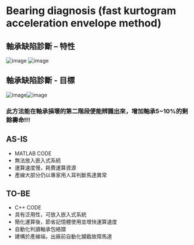 # Bearing diagnosis (fast kurtogram acceleration envelope method)

## 軸承缺陷診斷 – 特性 
![image](https://user-images.githubusercontent.com/29520388/164459315-79d6962f-765d-4205-a012-5165766b2d3b.png)
![image](https://user-images.githubusercontent.com/29520388/164459432-d7bdfb30-b49a-46b5-8517-348f7a0e0db0.png)

## 軸承缺陷診斷 - 目標
![image](https://user-images.githubusercontent.com/29520388/164459559-5df7ccfd-3166-411d-aa34-15baeeb8dce4.png)![image](https://user-images.githubusercontent.com/29520388/164459880-157d365c-b20e-4935-8f89-e50201e056c3.png)

### 此方法能在軸承損壞的第二階段便能辨識出來，增加軸承5~10%的剩餘壽命!!!

## AS-IS
- MATLAB CODE
- 無法放入嵌入式系統
- 運算速度慢，耗費運算資源
- 產線大部分仍以專家用人耳判斷馬達異常

## TO-BE
- C++ CODE
- 具有泛用性，可放入嵌入式系統
- 簡化運算後，節省記憶體使用並增快運算速度
- 自動化判讀軸承包絡譜
- 建構於產線端，出廠前自動化攔截故障馬達
